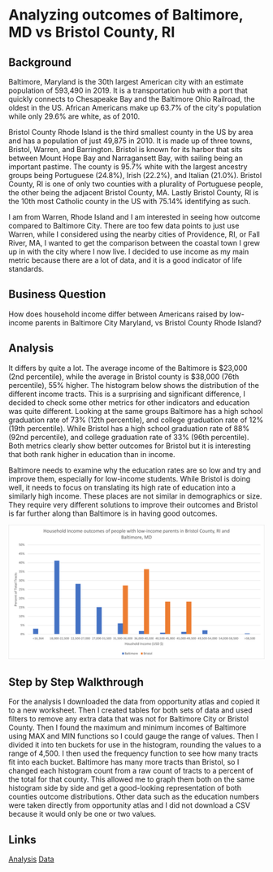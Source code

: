 # Analyzing outcomes of Baltimore, MD vs Bristol County, RI
## Background
Baltimore, Maryland is the 30th largest American city with an estimate population of 593,490 in 2019. It is a transportation hub with a port that quickly connects to Chesapeake Bay and the Baltimore Ohio Railroad, the oldest in the US. African Americans make up 63.7% of the city's population while only 29.6% are white, as of 2010. 

Bristol County Rhode Island is the third smallest county in the US by area and has a population of just 49,875 in 2010. It is made up of three towns, Bristol, Warren, and Barrington. Bristol is known for its harbor that sits between Mount Hope Bay and Narragansett Bay, with sailing being an important pastime. The county is 95.7% white with the largest ancestry groups being Portuguese (24.8%), Irish (22.2%), and Italian (21.0%). Bristol County, RI is one of only two counties with a plurality of Portuguese people, the other being the adjacent Bristol County, MA. Lastly Bristol County, RI is the 10th most Catholic county in the US with 75.14% identifying as such. 
  
I am from Warren, Rhode Island and I am interested in seeing how outcome compared to Baltimore City. There are too few data points to just use Warren, while I considered using the nearby cities of Providence, RI, or Fall River, MA, I wanted to get the comparison between the coastal town I grew up in with the city where I now live. I decided to use income as my main metric because there are a lot of data, and it is a good indicator of life standards.
  
## Business Question
How does household income differ between Americans raised by low-income parents in Baltimore City Maryland, vs Bristol County Rhode Island?

## Analysis
It differs by quite a lot. The average income of the Baltimore is $23,000 (2nd percentile), while the average in Bristol county is $38,000 (76th percentile), 55% higher. The histogram below shows the distribution of the different income tracts. This is a surprising and significant difference, I decided to check some other metrics for other indicators and education was quite different. Looking at the same groups Baltimore has a high school graduation rate of 73% (12th percentile), and college graduation rate of 12% (19th percentile). While Bristol has a high school graduation rate of 88% (92nd percentile), and college graduation rate of 33% (96th percentile). Both metrics clearly show better outcomes for Bristol but it is interesting that both rank higher in education than in income. 

Baltimore needs to examine why the education rates are so low and try and improve them, especially for low-income students. While Bristol is doing well, it needs to focus on translating its high rate of education into a similarly high income. These places are not similar in demographics or size. They require very different solutions to improve their outcomes and Bristol is far further along than Baltimore is in having good outcomes. 

![alt text](https://github.com/cmclane1/comparing-baltimore-bristol-county-household-income/blob/main/Bristol-Baltimore.png)

## Step by Step Walkthrough
  For the analysis I downloaded the data from opportunity atlas and copied it to a new worksheet. Then I created tables for both sets of data and used filters to remove any extra data that was not for Baltimore City or Bristol County. Then I found the maximum and minimum incomes of Baltimore using MAX and MIN functions so I could gauge the range of values. Then I divided it into ten buckets for use in the histogram, rounding the values to a range of 4,500. I then used the frequency function to see how many tracts fit into each bucket. Baltimore has many more tracts than Bristol, so I changed each histogram count from a raw count of tracts to a percent of the total for that county. This allowed me to graph them both on the same histogram side by side and get a good-looking representation of both counties outcome distributions. Other data such as the education numbers were taken directly from opportunity atlas and I did not download a CSV because it would only be one or two values. 
  
## Links
[Analysis](https://github.com/cmclane1/comparing-baltimore-bristol-county-household-income/blob/main/Baltimor-Bristol-Analysis.xlsx)
[Data](https://github.com/cmclane1/comparing-baltimore-bristol-county-household-income/blob/main/Baltimore-Bristol-Data.xlsx)

